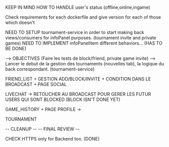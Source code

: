 KEEP IN MIND HOW TO HANDLE user's status (offline,online,ingame)


Check requirements for each dockerfile and give version for each of those which doesn't 

NEED TO SETUP tournament-service in order to start making back views/consumers for infoPanel purposes. (tournament invite and private games)
NEED TO IMPLEMENT infoPanelItem different behaviors... (HAS TO BE DONE) 

--> OBJECTIVES (Faire les tests de block/friend, private game invite)
--> Lancer le debut de la gestion des tournaments (nouvelles tab), la logique du back correspondant. (tournament-service)

FRIEND_LIST + GESTION ADD/BLOCK/INVITE + CONDITION DANS LE BROADCAST + PAGE SOCIAL

LIVECHAT
    -> RETOUCHER AU BROADCAST POUR GERER LES FUTUR USERS QUI SONT BLOCKED (BLOCK ISN'T DONE YET)

GAME_HISTORY + PAGE PROFILE
    ->

TOURNAMENT

-- CLEANUP --
-- FINAL REVIEW --


CHECK HTTPS only for Backend too. (DONE)